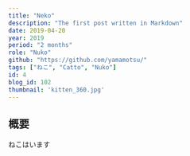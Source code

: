```yaml
---
title: "Neko"
description: "The first post written in Markdown"
date: 2019-04-20
year: 2019
period: "2 months"
role: "Nuko"
github: "https://github.com/yamamotsu/"
tags: ["ねこ", "Catto", "Nuko"]
id: 4
blog_id: 102
thumbnail: 'kitten_360.jpg'
---
```


## 概要
ねこはいます
